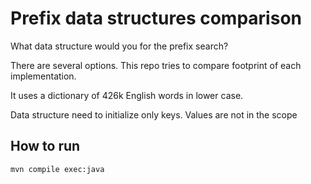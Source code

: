 # Prefix data structures comparison

What data structure would you for the prefix search?

There are several options. This repo tries to compare footprint of each implementation.

It uses a dictionary of 426k English words in lower case.

Data structure need to initialize only keys. Values are not in the scope

## How to run

`mvn compile exec:java`

